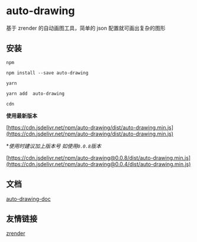 # auto-drawing

基于 zrender 的自动画图工具，简单的 json 配置就可画出复杂的图形

## 安装

`npm`

```
npm install --save auto-drawing
```

`yarn`

```
yarn add  auto-drawing
```

`cdn`

**使用最新版本**

[https://cdn.jsdelivr.net/npm/auto-drawing/dist/auto-drawing.min.js](https://cdn.jsdelivr.net/npm/auto-drawing/dist/auto-drawing.min.js)

\*_使用时建议加上版本号 如使用`0.0.8`版本_

[https://cdn.jsdelivr.net/npm/auto-drawing@0.0.8/dist/auto-drawing.min.js](https://cdn.jsdelivr.net/npm/auto-drawing@0.0.4/dist/auto-drawing.min.js)

## 文档

[auto-drawing-doc](https://l-x-f.github.io/auto-drawing-doc/)

## 友情链接

[zrender](https://ecomfe.github.io/zrender-doc/public/)
